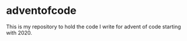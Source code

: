 # adventofcode
This is my repository to hold the code I write for advent of code starting with 2020.
